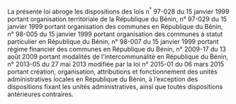 La présente loi abroge les dispositions des lois n<sup>°</sup> 97-028 du 15 janvier 1999 portant organisation territoriale de la République du Bénin, n° 97-029 du 15 janvier 1999 portant organisation des communes en République du Bénin, n° 98-005 du 15 janvier 1999 portant organisation des communes à statut particulier en République du Bénin, n° 98-007 du 15 janvier 1999 portant régime financier des communes en République du Bénin, n° 2009-17 du 13 août 2009 portant modalités de l'intercommunalité en République du Bénin, n° 2013-05 du 27 mai 2013 modifiée par la loi n° 2015-01 du 06 mars 2015 portant création, organisation, attributions et fonctionnement des unités administratives locales en République du Bénin, à l’exception des dispositions fixant les unités administratives, ainsi que toutes dispositions antérieures contraires.